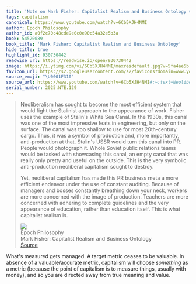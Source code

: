 ```yaml
---
title: 'Note on Mark Fisher: Capitalist Realism and Business Ontology via Epoch Philosophy'
tags: capitalism
canonical: https://www.youtube.com/watch?v=6Cb5XJH4NMI
author: Epoch Philosophy
author_id: a0f2c70c48cde9e0c0e90c54a32e5b3a
book: 54520089
book_title: 'Mark Fisher: Capitalist Realism and Business Ontology'
hide_title: true
highlight_id: 930730442
readwise_url: https://readwise.io/open/930730442
image: https://i.ytimg.com/vi/6Cb5XJH4NMI/maxresdefault.jpg?v=5fa4ae5b
favicon_url: https://s2.googleusercontent.com/s2/favicons?domain=www.youtube.com
source_emoji: "\U0001F310"
source_url: https://www.youtube.com/watch?v=6Cb5XJH4NMI#:~:text=Neoliberalism%20has%20sought,capitalist%20realism%20is.
serial_number: 2025.NTE.129
---
```

> Neoliberalism has sought to become the most efficient system that would fight the Stalinist approach to the appearance of work. Fisher uses the example of Stalin's White Sea Canal. In the 1930s, this canal was one of the most impressive feats in engineering, but only on the surface. The canal was too shallow to use for most 20th-century cargo. Thus, it was a symbol of production and, more importantly, anti-production at that. Stalin's USSR would turn this canal into PR. People would photograph it. Whole Soviet public relations teams would be tasked with showcasing this canal, an empty canal that was really only pretty and useful on the outside. This is the very symbolic anti-production neoliberal capitalism sought to destroy.
> 
> Yet, neoliberal capitalism has made this PR business meta a more efficient endeavor under the use of constant auditing. Because of managers and bosses constantly breathing down your neck, workers are more concerned with the image of production. Teachers are more concerned with adhering to complete guidelines and the very appearance of education, rather than education itself. This is what capitalist realism is.
> <div class="quoteback-footer"><div class="quoteback-avatar"><img class="mini-favicon" src="https://s2.googleusercontent.com/s2/favicons?domain=www.youtube.com"></div><div class="quoteback-metadata"><div class="metadata-inner"><span style="display:none">FROM:</span><div aria-label="Epoch Philosophy" class="quoteback-author"> Epoch Philosophy</div><div aria-label="Mark Fisher: Capitalist Realism and Business Ontology" class="quoteback-title"> Mark Fisher: Capitalist Realism and Business Ontology</div></div></div><div class="quoteback-backlink"><a target="_blank" aria-label="go to the full text of this quotation" rel="noopener" href="https://www.youtube.com/watch?v=6Cb5XJH4NMI#:~:text=Neoliberalism%20has%20sought,capitalist%20realism%20is." class="quoteback-arrow"> Source</a></div></div>

What's measured gets managed. A target metric ceases to be valuable. In absence of a valuable/accurate metric, capitalism will choose _something_ as a metric (because the point of capitalism is to measure things, usually with money), and so you are directed away from true meaning and value.